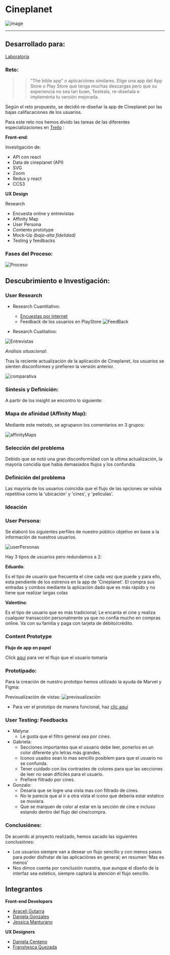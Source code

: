 # Cineplanet

![image](https://user-images.githubusercontent.com/30356026/38052543-3a941450-3297-11e8-807f-7ffd12ceb8dd.png)
___
## Desarrollado para:
[Laboratoria](http://www.laboratoria.la/)

### Reto:
   >> "The bible app" o aplicaciónes similares.
    Elige una app del App Store o Play Store que tenga muchas descargas pero que su experiencia no sea tan buen, Testéala, re-diseñala e impleménta tu versión mejorada.

Según el reto propuesto, se decidió re-diseñar la app de Cineplanet por las bajas califacaciones de los usuarios. 

Para este reto nos hemos divido las tareas de las diferentes especializaciones en [Trello](https://trello.com/b/IfyHLGVR) :

__Front-end__:

Investigación de:

- API con react
- Data de cineplanet (API)
- SVG
- Zoom
- Redux y react
- CCS3

__UX Design__
 
  Research

- Encuesta online y entrevistas
- Affinity Map
- User Persona
- Contento prototype
- Mock-Up _(baja-alta fidelidad)_
- Testing y feedbacks

  
### Fases del Proceso:

![Proceso](src/assets/docs/FProceso.PNG)

## Descubrimiento e Investigación:

### User Research

* Research Cuantitativo: 

    - [Encuestas por internet](https://docs.google.com/spreadsheets/d/1KPCZsTzh5zM4L1VSZGQGw2ma4xxyb17DRdCutmYjwpM/edit)
    - Feedback de los usuarios en PlayStore
    ![FeedBack](src/assets/docs/appFeedBack.PNG)

* Research Cualitativo: 

![Entrevistas](src/assets/docs/Interview.PNG)

*Análisis situacional*:

Tras la reciente actualización de la aplicación de Cineplanet, los usuarios se sienten disconformes y prefieren la versión anterior.

![comparativa](src/assets/docs/comparativa.png)

### Síntesis y Definición:

A partir de los insight se encontro lo siguiente:

### Mapa de afinidad (Affinity Map):

Mediante este metodo, se agruparon los comentarios en 3 grupos: 

![affinityMaps](src/assets/docs/affinityMaps.jpg)

### Selección del problema

Debido que se notó una gran disconformidad con la ultima actualización, la mayoría concidía que había demasiados flujos y los confundía

### Definición del problema

Las mayoría de los usuarios coincidia que el flujo de las opciones se volvía repetitiva como la 'ubicación' y 'cines', y 'películas'.

### Ideación

### User Persona:
Se elaboró los siguientes perfiles de nuestro público objetivo en base a la información de nuestros usuarios.

![userPersonas](src/assets/docs/UserPersona.png)

Hay 3 tipos de usuarios pero redundamos a 2:

__Eduardo__:

Es el tipo de usuario que frecuenta el cine cada vez que puede y para ello, esta pendiente de los estrenos en la app de 'Cineplanet'. El compra sus entradas y combos mediante la aplicación dado que es más rápido y no tiene que realizar largas colas

__Valentino__:

Es el tipo de usuario que es más tradicional; Le encanta el cine y realiza cualquier transacción personalmente ya que no confía mucho en compras online. Va con su familia y paga con tarjeta de débito/crédito.

### Content Prototype

__Flujo de app en papel__

Clíck [aquí](https://docs.google.com/document/d/1ob0OFqFfcfIkt-Jhhhd2quLbufDMtBnNg7_VrXS64AA/edit) para ver el flujo que el usuario tomaría

### Prototipado:

Para la creación de nuestro prototipo hemos utilizado la ayuda de Marvel y Figma:

Previsualización de vistas:
![previsualización](src/assets/docs/viewsGeneral.png)

- Para ver el prototipo de manera funcional, haz [clic aquí](https://marvelapp.com/5054de5/screen/40356304)

### User Testing: Feedbacks

- Melyna:  
    * Le gusta que el filtro general sea por cines.
- Gabriela:
    * Secciones importantes que el usuario debe leer, ponerlos en un color diferente y/o letras más grandes.
    * Iconos usados sean lo mas sencillo posiblem para que el usuario no se confunda.
    * Tener cuidado con los contrastes de colores para que las secciones de leer no sean difíciles para el usuario.
    * Prefiere filtrado por cines.
- Gonzalo: 
    *  Desaria que se logre una vista mas con filtrado de cines.
    * No le parecía que al ir a otra vista el icono que debería estar estatico se moviera.
    * Que se marquen de color al estar en la sección de cine e incluso estando dentro del flujo del cine/compra.

### Conclusiónes:

De acuerdo al proyecto realizado, hemos sacado las siguientes conclusiónes:

- Los usuarios siempre van a desear un flujo sencillo y con menos pasos para poder disfrutar de las aplicaciónes en general; en resumen 'Mas es menos'
- Nos dimos cuenta por conclusión nuestra, que aunque el diseño de la interfaz sea estético, siempre captará la atención el flujo sencillo.

## Integrantes

**Front-end Developers**

- [Araceli Gutarra](https://github.com/AraceliGS)
- [Daniela Gonzales](https://github.com/Danielalab)
- [Jessica Manturano](https://github.com/JessicaMP)

**UX Designers**

- [Daniela Centeno](https://github.com/DDCenteno)
- [Franshesca Quezada](https://github.com/franshescaqm)

